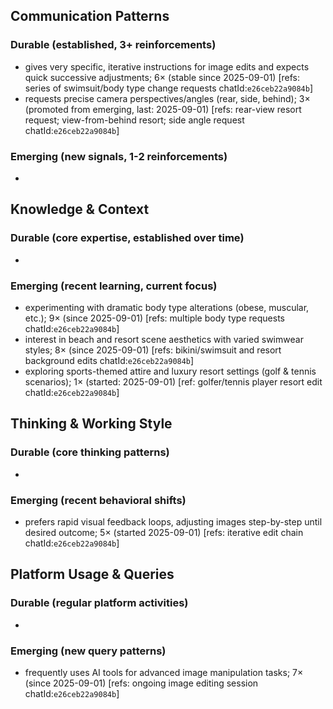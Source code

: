 ## Communication Patterns
### Durable (established, 3+ reinforcements)
- gives very specific, iterative instructions for image edits and expects quick successive adjustments; 6× (stable since 2025-09-01) [refs: series of swimsuit/body type change requests chatId:`e26ceb22a9084b`]
- requests precise camera perspectives/angles (rear, side, behind); 3× (promoted from emerging, last: 2025-09-01) [refs: rear-view resort request; view-from-behind resort; side angle request chatId:`e26ceb22a9084b`]

### Emerging (new signals, 1-2 reinforcements)
- 

## Knowledge & Context
### Durable (core expertise, established over time)
-

### Emerging (recent learning, current focus)
- experimenting with dramatic body type alterations (obese, muscular, etc.); 9× (since 2025-09-01) [refs: multiple body type requests chatId:`e26ceb22a9084b`]
- interest in beach and resort scene aesthetics with varied swimwear styles; 8× (since 2025-09-01) [refs: bikini/swimsuit and resort background edits chatId:`e26ceb22a9084b`]
- exploring sports-themed attire and luxury resort settings (golf & tennis scenarios); 1× (started: 2025-09-01) [ref: golfer/tennis player resort edit chatId:`e26ceb22a9084b`]

## Thinking & Working Style
### Durable (core thinking patterns)
-

### Emerging (recent behavioral shifts)
- prefers rapid visual feedback loops, adjusting images step-by-step until desired outcome; 5× (started 2025-09-01) [refs: iterative edit chain chatId:`e26ceb22a9084b`]

## Platform Usage & Queries
### Durable (regular platform activities)
-

### Emerging (new query patterns)
- frequently uses AI tools for advanced image manipulation tasks; 7× (since 2025-09-01) [refs: ongoing image editing session chatId:`e26ceb22a9084b`]